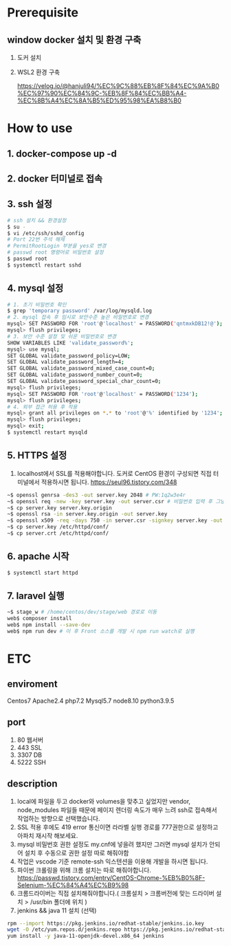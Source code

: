 # Prerequisite

## window docker 설치 및 환경 구축
1. 도커 설치
2. WSL2 환경 구축

    https://velog.io/@hanjuli94/%EC%9C%88%EB%8F%84%EC%9A%B0%EC%97%90%EC%84%9C-%EB%8F%84%EC%BB%A4-%EC%8B%A4%EC%8A%B5%ED%95%98%EA%B8%B0

# How to use
## 1. docker-compose up -d

## 2. docker 터미널로 접속

## 3. ssh 설정
```bash
# ssh 설치 && 환경설정
$ su -
$ vi /etc/ssh/sshd_config
# Port 22번 주석 해제
# PermitRootLogin 부분을 yes로 변경
# passwd root 명령어로 비밀번호 설정
$ passwd root
$ systemctl restart sshd
```
## 4. mysql 설정
```bash
# 1. 초기 비밀번호 확인
$ grep 'temporary password' /var/log/mysqld.log
# 2. mysql 접속 후 임시로 보안수준 높은 비밀번호로 변경
mysql> SET PASSWORD FOR 'root'@'localhost' = PASSWORD('qntmxkDB12!@');
mysql> flush privileges;
# 3. 보안 수준 설정 및 쉬운 비밀번호로 변경
SHOW VARIABLES LIKE 'validate_password%';
mysql> use mysql;
SET GLOBAL validate_password_policy=LOW;
SET GLOBAL validate_password_length=4;
SET GLOBAL validate_password_mixed_case_count=0;
SET GLOBAL validate_password_number_count=0;
SET GLOBAL validate_password_special_char_count=0;
mysql> flush privileges;
mysql> SET PASSWORD FOR 'root'@'localhost' = PASSWORD('1234');
mysql> flush privileges;
# 4. 외부 접근 허용 후 적용
mysql> grant all privileges on *.* to 'root'@'%' identified by '1234';
mysql> flush privileges;
mysql> exit;
$ systemctl restart mysqld
```

## 5. HTTPS 설정
1. localhost에서 SSL를 적용해야합니다. 도커로 CentOS 환경이 구성되면 직접 터미널에서 적용하시면 됩니다.
    https://seul96.tistory.com/348
```bash
~$ openssl genrsa -des3 -out server.key 2048 # PW:1q2w3e4r
~$ openssl req -new -key server.key -out server.csr # 비밀번호 입력 후 그냥 엔터
~$ cp server.key server.key.origin
~$ openssl rsa -in server.key.origin -out server.key
~$ openssl x509 -req -days 750 -in server.csr -signkey server.key -out server.crt
~$ cp server.key /etc/httpd/conf/
~$ cp server.crt /etc/httpd/conf/
```

## 6. apache 시작
```bash
$ systemctl start httpd
```

## 7. laravel 실행
```bash
~$ stage_w # /home/centos/dev/stage/web 경로로 이동
web$ composer install
web$ npm install --save-dev
web$ npm run dev # 이 후 Front 소스를 개발 시 npm run watch로 실행
```

# ETC
## enviroment
Centos7 Apache2.4 php7.2 Mysql5.7 node8.10 python3.9.5

## port
1. 80 웹서버
2. 443 SSL
3. 3307 DB
4. 5222 SSH

## description
1. local에 파일을 두고 docker와 volumes을 맞추고 싶었지만 vendor, node_modules 파일들 때문에 페이지 렌더링 속도가 매우 느려 ssh로 접속해서 작업하는 방향으로 선택했습니다.
2. SSL 적용 후에도 419 error 통신이면 라라벨 실행 경로를 777권한으로 설정하고 아파치 재시작 해보세요.
3. mysql 비밀번호 권한 설정도 my.cnf에 넣을려 했지만 그러면 mysql 설치가 안되어 설치 후 수동으로 권한 설정 따로 해줘야함
4. 작업은 vscode 기준 remote-ssh 익스텐션을 이용해 개발을 하시면 됩니다.
5. 파이썬 크롤링을 위해 크롬 설치는 따로 해줘야합니다. https://passwd.tistory.com/entry/CentOS-Chrome-%EB%B0%8F-Selenium-%EC%84%A4%EC%B9%98
6. 크롬드라이버는 직접 설치해줘야합니다.( 크롬설치 > 크롬버전에 맞는 드라이버 설치 > /usr/bin 폴더에 위치 )
7. jenkins && java 11 설치 (선택)
```bash
rpm --import https://pkg.jenkins.io/redhat-stable/jenkins.io.key
wget -O /etc/yum.repos.d/jenkins.repo https://pkg.jenkins.io/redhat-stable/jenkins.repo
yum install -y java-11-openjdk-devel.x86_64 jenkins
```